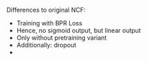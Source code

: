 Differences to original NCF:

- Training with BPR Loss
- Hence, no sigmoid output, but linear output
- Only without pretraining variant
- Additionally: dropout
- 